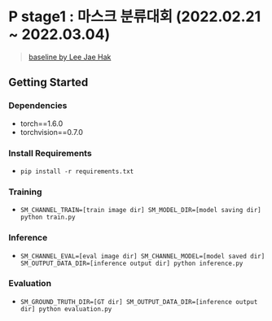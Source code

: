 # P stage1 : 마스크 분류대회 (2022.02.21 ~ 2022.03.04)
> [baseline by Lee Jae Hak](https://github.com/wogkr810/NaverBoostCampAITech3)


## Getting Started    
### Dependencies
- torch==1.6.0
- torchvision==0.7.0                                                              

### Install Requirements
- `pip install -r requirements.txt`

### Training
- `SM_CHANNEL_TRAIN=[train image dir] SM_MODEL_DIR=[model saving dir] python train.py`

### Inference
- `SM_CHANNEL_EVAL=[eval image dir] SM_CHANNEL_MODEL=[model saved dir] SM_OUTPUT_DATA_DIR=[inference output dir] python inference.py`

### Evaluation
- `SM_GROUND_TRUTH_DIR=[GT dir] SM_OUTPUT_DATA_DIR=[inference output dir] python evaluation.py`
